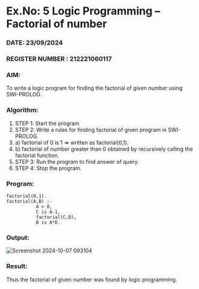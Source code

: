 # Ex.No: 5   Logic Programming – Factorial of number   
### DATE:  23/09/2024                                                                          
### REGISTER NUMBER : 212221060117
### AIM: 
To  write  a logic program for finding the factorial of given number using SWI-PROLOG. 
### Algorithm:
1. STEP 1: Start the program
2. STEP 2:  Write a rules for finding factorial of given program in SWI-PROLOG.
3.   a)	factorial of 0 is 1 => written as factorial(0,1).
4.   b)	factorial of number greater than 0 obtained by recursively calling the factorial    function.
5. STEP 3: Run the program  to find answer of  query.
6. STEP 4: Stop the program.

### Program:
```
factorial(0,1).
factorial(A,B) :-  
           A > 0, 
           C is A-1,
           factorial(C,D),
           B is A*D.
```


### Output:

![Screenshot 2024-10-07 093104](https://github.com/user-attachments/assets/bcec130b-2d58-40d7-93cb-a4280ffbe8cc)




### Result:
Thus the factorial of given number was found by logic programming. 
